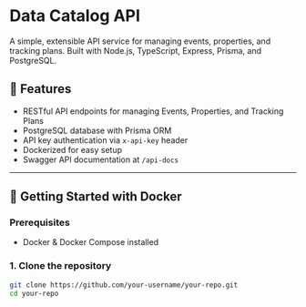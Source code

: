 # Data Catalog API

A simple, extensible API service for managing events, properties, and tracking plans. Built with Node.js, TypeScript, Express, Prisma, and PostgreSQL.

## 🚀 Features

- RESTful API endpoints for managing Events, Properties, and Tracking Plans
- PostgreSQL database with Prisma ORM
- API key authentication via `x-api-key` header
- Dockerized for easy setup
- Swagger API documentation at `/api-docs`

---

## 🐳 Getting Started with Docker

### Prerequisites

- Docker & Docker Compose installed

### 1. Clone the repository

```bash
git clone https://github.com/your-username/your-repo.git
cd your-repo
